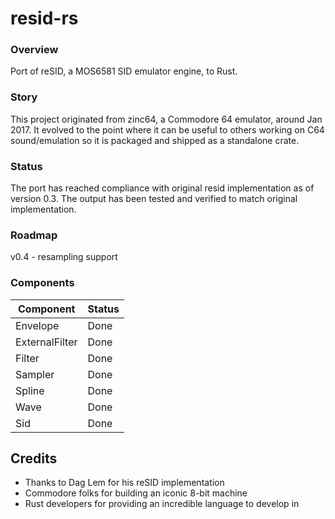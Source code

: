 # resid-rs

### Overview

Port of reSID, a MOS6581 SID emulator engine, to Rust.

### Story

This project originated from zinc64, a Commodore 64 emulator, around Jan 2017.
It evolved to the point where it can be useful to others working on C64 sound/emulation
so it is packaged and shipped as a standalone crate.

### Status

The port has reached compliance with original resid implementation as of version 0.3.
The output has been tested and verified to match original implementation.

### Roadmap

v0.4 - resampling support

### Components

| Component         | Status      |
|-------------------|-------------|
| Envelope          | Done        |
| ExternalFilter    | Done        |
| Filter            | Done        |
| Sampler           | Done        |
| Spline            | Done        |
| Wave              | Done        |
| Sid               | Done        |

## Credits

- Thanks to Dag Lem for his reSID implementation
- Commodore folks for building an iconic 8-bit machine
- Rust developers for providing an incredible language to develop in
